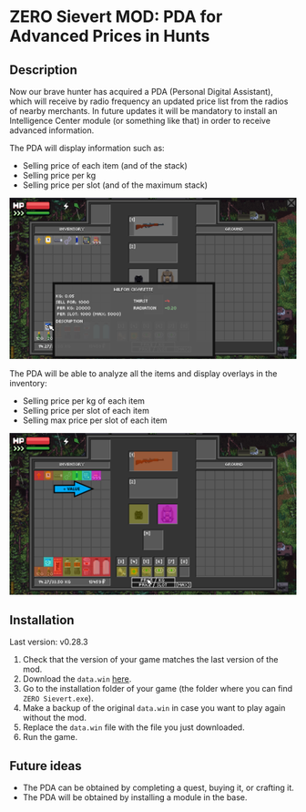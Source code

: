 # ZERO Sievert MOD: PDA for Advanced Prices in Hunts

## Description

Now our brave hunter has acquired a PDA (Personal Digital Assistant), which will receive by radio frequency an updated price list from the radios of nearby merchants. In future updates it will be mandatory to install an Intelligence Center module (or something like that) in order to receive advanced information.

The PDA will display information such as:
- Selling price of each item (and of the stack)
- Selling price per kg
- Selling price per slot (and of the maximum stack)

![items advanced information](img/items_advanced_information.png)

The PDA will be able to analyze all the items and display overlays in the inventory:
- Selling price per kg of each item
- Selling price per slot of each item
- Selling max price per slot of each item

![overlay price per kg](img/prices_overlays.png)

## Installation

Last version: v0.28.3

1. Check that the version of your game matches the last version of the mod.
2. Download the `data.win` [here](https://github.com/Glitched-Out/zero-sievert-mods/releases/download/v0.28.3/pda_prices_mod.zip).
3. Go to the installation folder of your game (the folder where you can find `ZERO Sievert.exe`).
4. Make a backup of the original `data.win` in case you want to play again without the mod.
5. Replace the `data.win` file with the file you just downloaded.
6. Run the game.

## Future ideas

- The PDA can be obtained by completing a quest, buying it, or crafting it.
- The PDA will be obtained by installing a module in the base.
